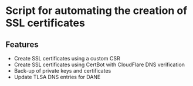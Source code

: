 # Script for automating the creation of SSL certificates

## Features
* Create SSL certificates using a custom CSR
* Create SSL certificates using CertBot with CloudFlare DNS verification
* Back-up of private keys and certificates
* Update TLSA DNS entries for DANE
